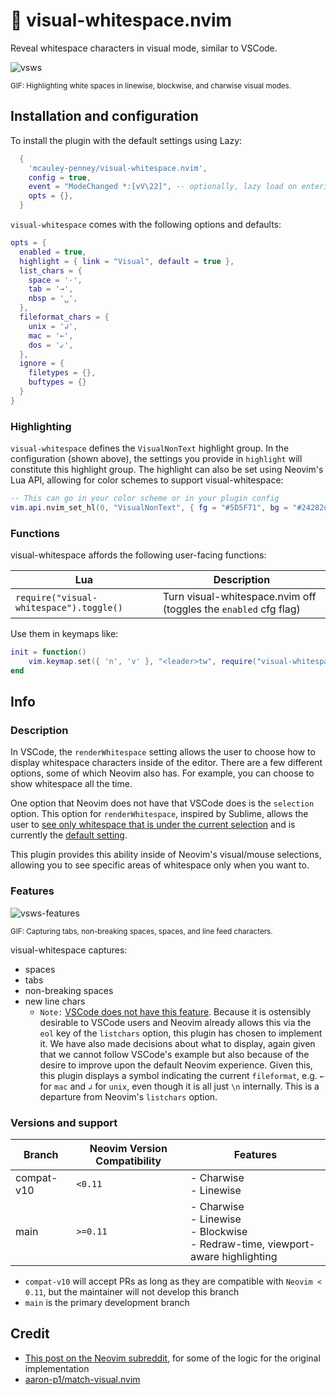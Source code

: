 # 🔎 visual-whitespace.nvim

Reveal whitespace characters in visual mode, similar to VSCode.

![vsws](https://github.com/user-attachments/assets/c61f985b-f6ef-4686-9be7-c145b30bb64f)

<sub>GIF: Highlighting white spaces in linewise, blockwise, and charwise visual modes.</sub>

## Installation and configuration

To install the plugin with the default settings using Lazy:

```lua
  {
    'mcauley-penney/visual-whitespace.nvim',
    config = true,
    event = "ModeChanged *:[vV\22]", -- optionally, lazy load on entering visual mode
    opts = {},
  }
```

`visual-whitespace` comes with the following options and defaults:

```lua
opts = {
  enabled = true,
  highlight = { link = "Visual", default = true },
  list_chars = {
    space = '·',
    tab = '→',
    nbsp = '␣',
  },
  fileformat_chars = {
    unix = '↲',
    mac = '←',
    dos = '↙',
  },
  ignore = {
    filetypes = {},
    buftypes = {}
  }
}
```

### Highlighting

`visual-whitespace` defines the `VisualNonText` highlight group. In the configuration (shown above), the settings you provide in `highlight` will constitute this highlight group. The highlight can also be set using Neovim's Lua API, allowing for color schemes to support visual-whitespace:

```lua
-- This can go in your color scheme or in your plugin config
vim.api.nvim_set_hl(0, "VisualNonText", { fg = "#5D5F71", bg = "#24282d"})
```

### Functions

visual-whitespace affords the following user-facing functions:

| Lua                                     | Description                                                      |
| --------------------------------------- | ---------------------------------------------------------------- |
| `require("visual-whitespace").toggle()` | Turn visual-whitespace.nvim off (toggles the `enabled` cfg flag) |

Use them in keymaps like:

```lua
init = function()
    vim.keymap.set({ 'n', 'v' }, "<leader>tw", require("visual-whitespace").toggle, {})
end
```

## Info

### Description

In VSCode, the `renderWhitespace` setting allows the user to choose how to display whitespace characters inside of the editor. There are a few different options, some of which Neovim also has. For example, you can choose to show whitespace all the time.

One option that Neovim does not have that VSCode does is the `selection` option. This option for `renderWhitespace`, inspired by Sublime, allows the user to [see only whitespace that is under the current selection](https://github.com/microsoft/vscode/issues/1477) and is currently the [default setting](https://code.visualstudio.com/docs/reference/default-settings).

This plugin provides this ability inside of Neovim's visual/mouse selections, allowing you to see specific areas of whitespace only when you want to.

### Features

![vsws-features](https://github.com/user-attachments/assets/af2dda8d-35c3-4841-8fd2-f1768b8f97f3)

<sub>GIF: Capturing tabs, non-breaking spaces, spaces, and line feed characters.</sub>

visual-whitespace captures:

- spaces
- tabs
- non-breaking spaces
- new line chars
  - `Note:` [VSCode does not have this feature](https://github.com/microsoft/vscode/issues/12223). Because it is ostensibly desirable to VSCode users and Neovim already allows this via the `eol` key of the `listchars` option, this plugin has chosen to implement it. We have also made decisions about what to display, again given that we cannot follow VSCode's example but also because of the desire to improve upon the default Neovim experience. Given this, this plugin displays a symbol indicating the current `fileformat`, e.g. `←` for `mac` and `↲` for `unix`, even though it is all just `\n` internally. This is a departure from Neovim's `listchars` option.

### Versions and support

| Branch     | Neovim Version Compatibility | Features                                                                              |
| ---------- | ---------------------------- | ------------------------------------------------------------------------------------- |
| compat-v10 | `<0.11`                      | - Charwise<br>- Linewise                                                              |
| main       | `>=0.11`                     | - Charwise<br>- Linewise<br>- Blockwise<br>- Redraw-time, viewport-aware highlighting |

- `compat-v10` will accept PRs as long as they are compatible with `Neovim < 0.11`, but the maintainer will not develop this branch
- `main` is the primary development branch

## Credit

- [This post on the Neovim subreddit](https://www.reddit.com/r/neovim/comments/1b1sv3a/function_to_get_visually_selected_text/), for some of the logic for the original implementation
- [aaron-p1/match-visual.nvim](https://github.com/aaron-p1/match-visual.nvim)

